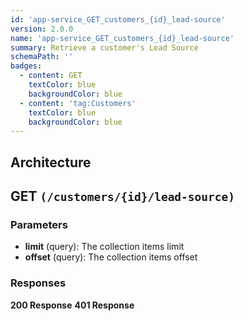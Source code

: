 ```yaml
---
id: 'app-service_GET_customers_{id}_lead-source'
version: 2.0.0
name: 'app-service_GET_customers_{id}_lead-source'
summary: Retrieve a customer's Lead Source
schemaPath: ''
badges:
  - content: GET
    textColor: blue
    backgroundColor: blue
  - content: 'tag:Customers'
    textColor: blue
    backgroundColor: blue
---
```

## Architecture
<NodeGraph />



## GET `(/customers/{id}/lead-source)`

### Parameters
- **limit** (query): The collection items limit
- **offset** (query): The collection items offset




### Responses
**200 Response**
<SchemaViewer file="response-200.json" maxHeight="500" id="response-200" />
      **401 Response**
<SchemaViewer file="response-401.json" maxHeight="500" id="response-401" />

